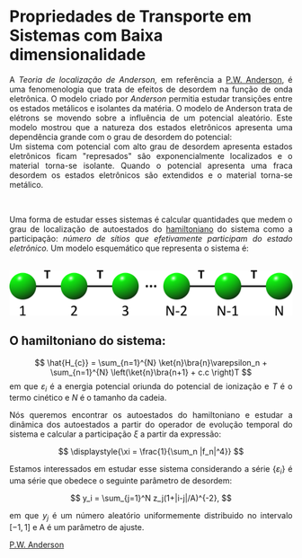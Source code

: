 # Propriedades de Transporte em Sistemas com Baixa dimensionalidade

<div style="text-align: justify">
<p>
A <em>Teoria de localização de Anderson,</em> em referência a <a class="gat" href="https://pt.wikipedia.org/wiki/Philip_Warren_Anderson" title="P.W. Anderson" data-cat="related-question">P.W. Anderson</a>, é uma fenomenologia que trata de efeitos de desordem na função de onda eletrônica. O modelo criado por <em> Anderson</em> permitia estudar transições entre os estados metálicos e isolantes da matéria. O modelo de Anderson trata de elétrons se movendo sobre a influência de um potencial aleatório. Este modelo mostrou que a natureza dos estados eletrônicos apresenta uma dependência grande com o grau de desordem do potencial: <br>
Um sistema com potencial com alto grau de desordem apresenta estados eletrônicos ficam "represados" são exponencialmente localizados e o material torna-se isolante. Quando o potencial apresenta uma fraca desordem os estados eletrônicos são extendidos e o material torna-se metálico. 
</p><br>
<p>
Uma forma de estudar esses sistemas é calcular quantidades que medem o grau de localização de autoestados do <a class="gat" href="https://pt.wikipedia.org/wiki/Sistema_hamiltoniano" title="sistema hamiltoniano" data-cat="related-question">hamiltoniano</a> do sistema como a participação: <em>número de sítios que efetivamente participam do estado eletrônico.</em> Um modelo esquemático que representa o sistema é:
</p>

<p align="center">
<br>
<img src="canalSimples.png"/>
<br>
</p>

## O hamiltoniano do sistema:
<p>

$$
\hat{H_{c}} = \sum_{n=1}^{N} \ket{n}\bra{n}\varepsilon_n + 
     \sum_{n=1}^{N} \left(\ket{n}\bra{n+1} + c.c \right)T
$$
em que  $\varepsilon_i$ é a energia potencial oriunda do potencial de ionização e $T$ é o termo cinético e $N$ é o tamanho da cadeia.
</p>

<p>

Nós queremos encontrar os autoestados do hamiltoniano e estudar a dinâmica dos autoestados a partir do operador de evolução temporal do sistema e calcular a participação $\xi$ a partir da expressão:

$$
\displaystyle{\xi = \frac{1}{\sum_n |f_n|^4}}
$$

</p>

Estamos interessados em estudar esse sistema considerando a série 
$\{\varepsilon_i \}$ é uma série que obedece o seguinte parâmetro de desordem:

$$
y_i = \sum_{j=1}^N z_j(1+|i-j|/A)^{-2},
$$

em que $y_j$ é um número aleatório uniformemente distribuido no intervalo 
$\left[ -1,1 \right]$ e A é um parâmetro de ajuste.


</div>


[P.W. Anderson](https://pt.wikipedia.org/wiki/Philip_Warren_Anderson)